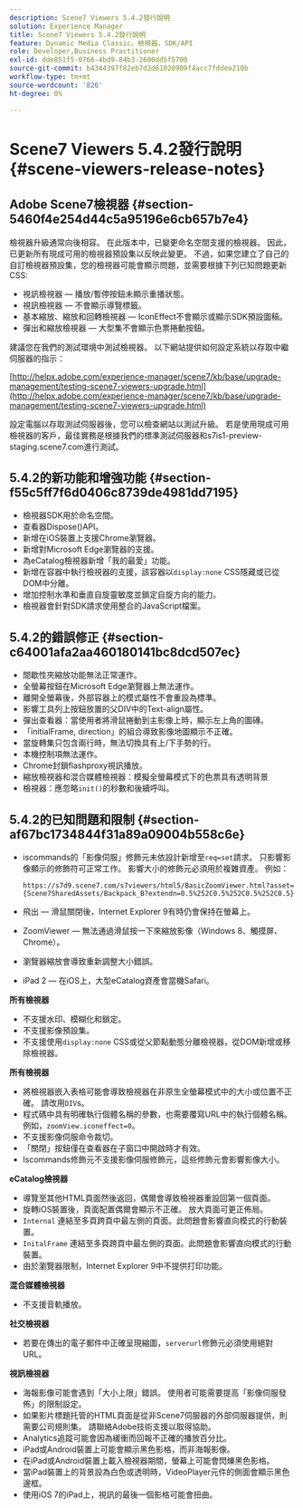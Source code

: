 ```yaml
---
description: Scene7 Viewers 5.4.2發行說明
solution: Experience Manager
title: Scene7 Viewers 5.4.2發行說明
feature: Dynamic Media Classic，檢視器，SDK/API
role: Developer,Business Practitioner
exl-id: dde851f5-0766-4bd9-84b3-2600dd5f5700
source-git-commit: b4344397f82eb7d2d61020909f4acc7fddea210b
workflow-type: tm+mt
source-wordcount: '826'
ht-degree: 0%

---
```


# Scene7 Viewers 5.4.2發行說明{#scene-viewers-release-notes}

## Adobe Scene7檢視器 {#section-5460f4e254d44c5a95196e6cb657b7e4}

檢視器升級通常向後相容。 在此版本中，已變更命名空間支援的檢視器。 因此，已更新所有現成可用的檢視器預設集以反映此變更。 不過，如果您建立了自己的自訂檢視器預設集，您的檢視器可能會顯示問題，並需要根據下列已知問題更新CSS:

* 視訊檢視器 — 播放/暫停按鈕未顯示重播狀態。
* 視訊檢視器 — 不會顯示導覽標籤。
* 基本縮放、縮放和回轉檢視器 — IconEffect不會顯示或顯示SDK預設圖稿。
* 彈出和縮放檢視器 — 大型集不會顯示色票捲動按鈕。

建議您在我們的測試環境中測試檢視器。 以下網站提供如何設定系統以存取中繼伺服器的指示：

[http://helpx.adobe.com/experience-manager/scene7/kb/base/upgrade-management/testing-scene7-viewers-upgrade.html](http://helpx.adobe.com/experience-manager/scene7/kb/base/upgrade-management/testing-scene7-viewers-upgrade.html)

設定電腦以存取測試伺服器後，您可以檢查網站以測試升級。 若是使用現成可用檢視器的客戶，最佳實務是根據我們的標準測試伺服器和s7is1-preview-staging.scene7.com進行測試。

## 5.4.2的新功能和增強功能 {#section-f55c5ff7f6d0406c8739de4981dd7195}

* 檢視器SDK用於命名空間。
* 查看器Dispose()API。
* 新增在iOS裝置上支援Chrome瀏覽器。
* 新增對Microsoft Edge瀏覽器的支援。
* 為eCatalog檢視器新增「我的最愛」功能。
* 新增在容器中執行檢視器的支援，該容器以`display:none` CSS隱藏或已從DOM中分離。
* 增加控制水準和垂直自旋靈敏度並鎖定自旋方向的能力。
* 檢視器會針對SDK請求使用整合的JavaScript檔案。

## 5.4.2的錯誤修正 {#section-c64001afa2aa460180141bc8dcd507ec}

* 間歇性夾縮放功能無法正常運作。
* 全螢幕按鈕在Microsoft Edge瀏覽器上無法運作。
* 離開全螢幕後，外部容器上的模式屬性不會重設為標準。
* 影響工具列上按鈕放置的父DIV中的Text-align屬性。
* 彈出查看器：當使用者將滑鼠捲動到主影像上時，顯示左上角的圖磚。
* 「initialFrame, direction」的組合導致影像地圖顯示不正確。
* 當旋轉集只包含兩行時，無法切換具有上/下手勢的行。
* 本機控制項無法運作。
* Chrome封鎖flashproxy視訊播放。
* 縮放檢視器和混合媒體檢視器：模擬全螢幕模式下的色票具有透明背景
* 檢視器：應忽略`init()`的秒數和後續呼叫。

## 5.4.2的已知問題和限制 {#section-af67bc1734844f31a89a09004b558c6e}

* iscommands的「影像伺服」修飾元未依設計新增至`req=set`請求。 只影響影像顯示的修飾符可正常工作。 影響大小的修飾元必須用於複雜資產。 例如：

   ```
   https://s7d9.scene7.com/s7viewers/html5/BasicZoomViewer.html?asset= {Scene7SharedAssets/Backpack_B?extendn=0.5%252C0.5%252C0.5%252C0.5}
   ```

* 飛出 — 滑鼠關閉後，Internet Explorer 9有時仍會保持在螢幕上。
* ZoomViewer — 無法通過滑鼠按一下來縮放影像（Windows 8、觸摸屏、Chrome）。
* 瀏覽器縮放會導致重新調整大小錯誤。
* iPad 2 — 在iOS上，大型eCatalog資產會當機Safari。

**所有檢視器**

* 不支援水印、模糊化和鎖定。
* 不支援影像預設集。
* 不支援使用`display:none` CSS或從父節點動態分離檢視器，從DOM新增或移除檢視器。

**所有檢視器**

* 將檢視器嵌入表格可能會導致檢視器在非原生全螢幕模式中的大小或位置不正確。 請改用`DIV`s。
* 程式碼中具有明確執行個體名稱的參數，也需要覆寫URL中的執行個體名稱。 例如，`zoomView.iconeffect=0`。
* 不支援影像伺服命令裁切。
* 「關閉」按鈕僅在查看器在子窗口中開啟時才有效。
* Iscommands修飾元不支援影像伺服修飾元，這些修飾元會影響影像大小。

**eCatalog檢視器**

* 導覽至其他HTML頁面然後返回，偶爾會導致檢視器重設回第一個頁面。
* 旋轉iOS裝置後，頁面配置偶爾會顯示不正確。 放大頁面可更正佈局。
* `Internal` 連結至多頁跨頁中最左側的頁面。此問題會影響直向模式的行動裝置。
* `InitalFrame` 連結至多頁跨頁中最左側的頁面。此問題會影響直向模式的行動裝置。
* 由於瀏覽器限制，Internet Explorer 9中不提供打印功能。

**混合媒體檢視器**

* 不支援音軌播放。

**社交檢視器**

* 若要在傳出的電子郵件中正確呈現縮圖，`serverurl`修飾元必須使用絕對URL。

**視訊檢視器**

* 海報影像可能會遇到「大小上限」錯誤。 使用者可能需要提高「影像伺服發佈」的限制設定。
* 如果影片標題托管的HTML頁面是從非Scene7伺服器的外部伺服器提供，則需要公司規則集。 請聯絡Adobe技術支援以取得協助。
* Analytics追蹤可能會因為緩衝而回報不正確的播放百分比。
* iPad或Android裝置上可能會顯示黑色影格，而非海報影像。
* 在iPad或Android裝置上載入檢視器期間，螢幕上可能會閃爍黑色影格。
* 當iPad裝置上的背景設為白色或透明時，VideoPlayer元件的側面會顯示黑色邊框。
* 使用iOS 7的iPad上，視訊的最後一個影格可能會扭曲。
